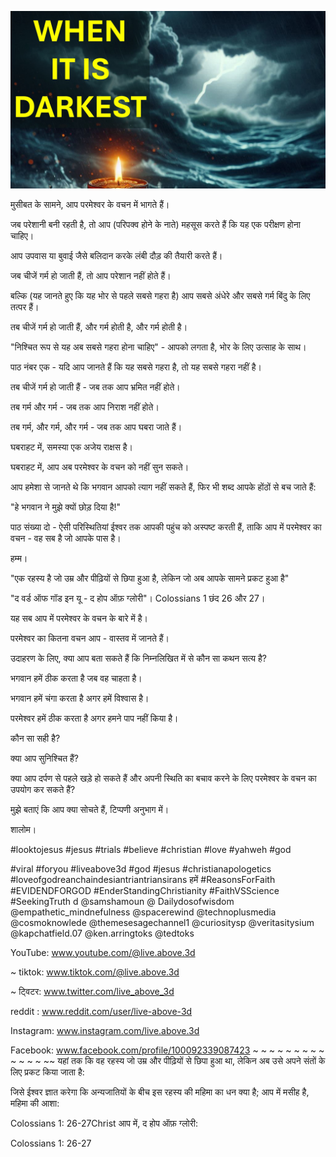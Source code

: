 ![Video cover image](../cover.jpg "cover photo")

मुसीबत के सामने, आप परमेश्वर के वचन में भागते हैं।

जब परेशानी बनी रहती है, तो आप (परिपक्व होने के नाते) महसूस करते हैं कि यह एक परीक्षण होना चाहिए।

आप उपवास या बुवाई जैसे बलिदान करके लंबी दौड़ की तैयारी करते हैं।

जब चीजें गर्म हो जाती हैं, तो आप परेशान नहीं होते हैं।

बल्कि (यह जानते हुए कि यह भोर से पहले सबसे गहरा है) आप सबसे अंधेरे और सबसे गर्म बिंदु के लिए तत्पर हैं।

तब चीजें गर्म हो जाती हैं, और गर्म होती है, और गर्म होती है।

"निश्चित रूप से यह अब सबसे गहरा होना चाहिए" - आपको लगता है, भोर के लिए उत्साह के साथ।

पाठ नंबर एक - यदि आप जानते हैं कि यह सबसे गहरा है, तो यह सबसे गहरा नहीं है।

तब चीजें गर्म हो जाती हैं - जब तक आप भ्रमित नहीं होते।

तब गर्म और गर्म - जब तक आप निराश नहीं होते।

तब गर्म, और गर्म, और गर्म - जब तक आप घबरा जाते हैं।

घबराहट में, समस्या एक अजेय राक्षस है।

घबराहट में, आप अब परमेश्वर के वचन को नहीं सुन सकते।

आप हमेशा से जानते थे कि भगवान आपको त्याग नहीं सकते हैं, फिर भी शब्द आपके होंठों से बच जाते हैं:

"हे भगवान ने मुझे क्यों छोड़ दिया है!"

पाठ संख्या दो - ऐसी परिस्थितियां ईश्वर तक आपकी पहुंच को अस्पष्ट करती हैं, ताकि आप में परमेश्वर का वचन - वह सब है जो आपके पास है।

हम्म।

"एक रहस्य है जो उम्र और पीढ़ियों से छिपा हुआ है, लेकिन जो अब आपके सामने प्रकट हुआ है"

"द वर्ड ऑफ गॉड इन यू - द होप ऑफ़ ग्लोरी"। Colossians 1 छंद 26 और 27।

यह सब आप में परमेश्वर के वचन के बारे में है।

परमेश्वर का कितना वचन आप - वास्तव में जानते हैं।

उदाहरण के लिए, क्या आप बता सकते हैं कि निम्नलिखित में से कौन सा कथन सत्य है?

भगवान हमें ठीक करता है जब वह चाहता है।

भगवान हमें चंगा करता है अगर हमें विश्वास है।

परमेश्वर हमें ठीक करता है अगर हमने पाप नहीं किया है।

कौन सा सही है?

क्या आप सुनिश्चित हैं?

क्या आप दर्पण से पहले खड़े हो सकते हैं और अपनी स्थिति का बचाव करने के लिए परमेश्वर के वचन का उपयोग कर सकते हैं?

मुझे बताएं कि आप क्या सोचते हैं, टिप्पणी अनुभाग में।

शालोम।


#looktojesus #jesus #trials #believe #christian #love #yahweh #god

#viral #foryou #liveabove3d #god #jesus #christianapologetics #loveofgodreanchaindesiantriantriansirans हमें #ReasonsForFaith #EVIDENDFORGOD #EnderStandingChristianity #FaithVSScience #SeekingTruth d @samshamoun @ Dailydosofwisdom @empathetic_mindnefulness @spacerewind @technoplusmedia @cosmoknowlede @themesesagechannel1 @curiositysp @veritasitysium @kapchatfield.07 @ken.arringtoks @tedtoks

YouTube: www.youtube.com/@live.above.3d


~ tiktok: www.tiktok.com/@live.above.3d

~ ट्विटर: www.twitter.com/live_above_3d

reddit : www.reddit.com/user/live-above-3d

Instagram: www.instagram.com/live.above.3d

Facebook: www.facebook.com/profile/100092339087423 ~ ~ ~ ~ ~ ~ ~ ~ ~ ~ ~ ~ ~ ~~ यहां तक ​​कि वह रहस्य जो उम्र और पीढ़ियों से छिपा हुआ था, लेकिन अब उसे अपने संतों के लिए प्रकट किया जाता है:

जिसे ईश्वर ज्ञात करेगा कि अन्यजातियों के बीच इस रहस्य की महिमा का धन क्या है; आप में मसीह है, महिमा की आशा:

Colossians 1: 26-27Christ आप में, द होप ऑफ़ ग्लोरी:

Colossians 1: 26-27





